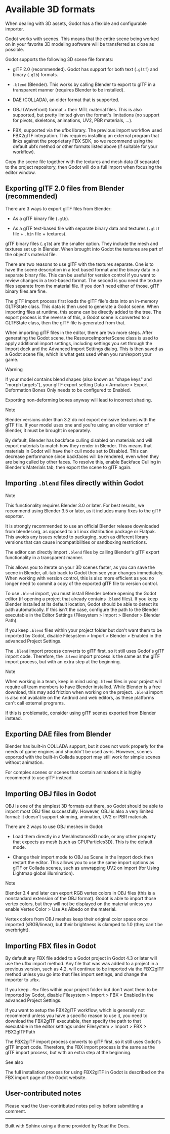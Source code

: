 # Available 3D formats

When dealing with 3D assets, Godot has a flexible and configurable importer.

Godot works with scenes. This means that the entire scene being worked on in
your favorite 3D modeling software will be transferred as close as possible.

Godot supports the following 3D scene file formats:

  * glTF 2.0 (recommended). Godot has support for both text (`.gltf`) and binary (`.glb`) formats.

  * `.blend` (Blender). This works by calling Blender to export to glTF in a transparent manner (requires Blender to be installed).

  * DAE (COLLADA), an older format that is supported.

  * OBJ (Wavefront) format + their MTL material files. This is also supported, but pretty limited given the format's limitations (no support for pivots, skeletons, animations, UV2, PBR materials, ...).

  * FBX, supported via the ufbx library. The previous import workflow used FBX2glTF integration. This requires installing an external program that links against the proprietary FBX SDK, so we recommend using the default ubfx method or other formats listed above (if suitable for your workflow).

Copy the scene file together with the textures and mesh data (if separate) to
the project repository, then Godot will do a full import when focusing the
editor window.

## Exporting glTF 2.0 files from Blender (recommended)

There are 3 ways to export glTF files from Blender:

  * As a glTF binary file (`.glb`).

  * As a glTF text-based file with separate binary data and textures (`.gltf` file + `.bin` file + textures).

glTF binary files (`.glb`) are the smaller option. They include the mesh and
textures set up in Blender. When brought into Godot the textures are part of
the object's material file.

There are two reasons to use glTF with the textures separate. One is to have
the scene description in a text based format and the binary data in a separate
binary file. This can be useful for version control if you want to review
changes in a text-based format. The second is you need the texture files
separate from the material file. If you don't need either of those, glTF
binary files are fine.

The glTF import process first loads the glTF file's data into an in-memory
GLTFState class. This data is then used to generate a Godot scene. When
importing files at runtime, this scene can be directly added to the tree. The
export process is the reverse of this, a Godot scene is converted to a
GLTFState class, then the glTF file is generated from that.

When importing glTF files in the editor, there are two more steps. After
generating the Godot scene, the ResourceImporterScene class is used to apply
additional import settings, including settings you set through the Import dock
and the Advanced Import Settings dialog. This is then saved as a Godot scene
file, which is what gets used when you run/export your game.

Warning

If your model contains blend shapes (also known as "shape keys" and "morph
targets"), your glTF export setting Data > Armature > Export Deformation Bones
Only needs to be configured to Enabled.

Exporting non-deforming bones anyway will lead to incorrect shading.

Note

Blender versions older than 3.2 do not export emissive textures with the glTF
file. If your model uses one and you're using an older version of Blender, it
must be brought in separately.

By default, Blender has backface culling disabled on materials and will export
materials to match how they render in Blender. This means that materials in
Godot will have their cull mode set to Disabled. This can decrease performance
since backfaces will be rendered, even when they are being culled by other
faces. To resolve this, enable Backface Culling in Blender's Materials tab,
then export the scene to glTF again.

## Importing `.blend` files directly within Godot

Note

This functionality requires Blender 3.0 or later. For best results, we
recommend using Blender 3.5 or later, as it includes many fixes to the glTF
exporter.

It is strongly recommended to use an official Blender release downloaded from
blender.org, as opposed to a Linux distribution package or Flatpak. This
avoids any issues related to packaging, such as different library versions
that can cause incompatibilities or sandboxing restrictions.

The editor can directly import `.blend` files by calling Blender's glTF export
functionality in a transparent manner.

This allows you to iterate on your 3D scenes faster, as you can save the scene
in Blender, alt-tab back to Godot then see your changes immediately. When
working with version control, this is also more efficient as you no longer
need to commit a copy of the exported glTF file to version control.

To use `.blend` import, you must install Blender before opening the Godot
editor (if opening a project that already contains `.blend` files). If you
keep Blender installed at its default location, Godot should be able to detect
its path automatically. If this isn't the case, configure the path to the
Blender executable in the Editor Settings (Filesystem > Import > Blender >
Blender Path).

If you keep `.blend` files within your project folder but don't want them to
be imported by Godot, disable Filesystem > Import > Blender > Enabled in the
advanced Project Settings.

The `.blend` import process converts to glTF first, so it still uses Godot's
glTF import code. Therefore, the `.blend` import process is the same as the
glTF import process, but with an extra step at the beginning.

Note

When working in a team, keep in mind using `.blend` files in your project will
require all team members to have Blender installed. While Blender is a free
download, this may add friction when working on the project. `.blend` import
is also not available on the Android and web editors, as these platforms can't
call external programs.

If this is problematic, consider using glTF scenes exported from Blender
instead.

## Exporting DAE files from Blender

Blender has built-in COLLADA support, but it does not work properly for the
needs of game engines and shouldn't be used as-is. However, scenes exported
with the built-in Collada support may still work for simple scenes without
animation.

For complex scenes or scenes that contain animations it is highly recommend to
use glTF instead.

## Importing OBJ files in Godot

OBJ is one of the simplest 3D formats out there, so Godot should be able to
import most OBJ files successfully. However, OBJ is also a very limited
format: it doesn't support skinning, animation, UV2 or PBR materials.

There are 2 ways to use OBJ meshes in Godot:

  * Load them directly in a MeshInstance3D node, or any other property that expects as mesh (such as GPUParticles3D). This is the default mode.

  * Change their import mode to OBJ as Scene in the Import dock then restart the editor. This allows you to use the same import options as glTF or Collada scenes, such as unwrapping UV2 on import (for Using Lightmap global illumination).

Note

Blender 3.4 and later can export RGB vertex colors in OBJ files (this is a
nonstandard extension of the OBJ format). Godot is able to import those vertex
colors, but they will not be displayed on the material unless you enable
Vertex Color > Use As Albedo on the material.

Vertex colors from OBJ meshes keep their original color space once imported
(sRGB/linear), but their brightness is clamped to 1.0 (they can't be
overbright).

## Importing FBX files in Godot

By default any FBX file added to a Godot project in Godot 4.3 or later will
use the ufbx import method. Any file that was was added to a project in a
previous version, such as 4.2, will continue to be imported via the FBX2glTF
method unless you go into that files import settings, and change the importer
to `ufbx`.

If you keep `.fbx` files within your project folder but don't want them to be
imported by Godot, disable Filesystem > Import > FBX > Enabled in the advanced
Project Settings.

If you want to setup the FBX2glTF workflow, which is generally not recommend
unless you have a specific reason to use it, you need to download the FBX2glTF
executable, then specify the path to that executable in the editor settings
under Filesystem > Import > FBX > FBX2glTFPath

The FBX2glTF import process converts to glTF first, so it still uses Godot's
glTF import code. Therefore, the FBX import process is the same as the glTF
import process, but with an extra step at the beginning.

See also

The full installation process for using FBX2glTF in Godot is described on the
FBX import page of the Godot website.

## User-contributed notes

Please read the User-contributed notes policy before submitting a comment.

* * *

Built with Sphinx using a theme provided by Read the Docs.

